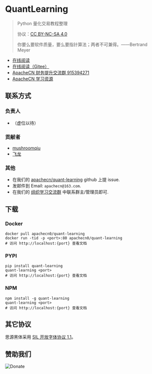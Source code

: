 # QuantLearning

> Python 量化交易教程整理
> 
> 协议：[CC BY-NC-SA 4.0](http://creativecommons.org/licenses/by-nc-sa/4.0/)
>
> 你要么要软件质量，要么要指针算法；两者不可兼得。——Bertrand Meyer

* [在线阅读](https://qlearn.apachecn.org)
* [在线阅读（Gitee）](https://apachecn.gitee.io/quant-learning/)
* [ApacheCN 财务提升交流群 915394271](https://jq.qq.com/?_wv=1027&k=3b2GY1jt)
* [ApacheCN 学习资源](http://www.apachecn.org/)

## 联系方式

### 负责人

* （虚位以待）

### 贡献者

+   [mushroomqiu](https://www.v2ex.com/member/mushroomqiu)
+   [飞龙](https://github.com/wizardforcel)

### 其他

*   在我们的 [apachecn/quant-learning](https://github.com/apachecn/quant-learning) github 上提 issue.
*   发邮件到 Email: `apachecn@163.com`.
*   在我们的 [组织学习交流群](http://www.apachecn.org/organization/348.html) 中联系群主/管理员即可.

## 下载

### Docker

```
docker pull apachecn0/quant-learning
docker run -tid -p <port>:80 apachecn0/quant-learning
# 访问 http://localhost:{port} 查看文档
```

### PYPI

```
pip install quant-learning
quant-learning <port>
# 访问 http://localhost:{port} 查看文档
```

### NPM

```
npm install -g quant-learning
quant-learning <port>
# 访问 http://localhost:{port} 查看文档
```

## 其它协议

思源黑体采用 [SIL 开放字体协议 1.1](https://github.com/adobe-fonts/source-han-sans/blob/master/LICENSE.txt)。

## 赞助我们

![Donate](http://data.apachecn.org/img/about/donate.jpg)
